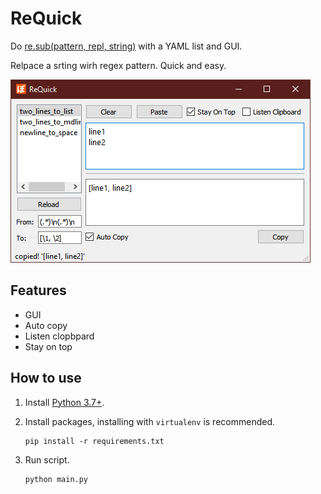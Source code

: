 # ReQuick

Do [re.sub(pattern, repl, string)][re.sub] with a YAML list and GUI.

Relpace a srting wirh regex pattern. Quick and easy.

[re.sub]: https://docs.python.org/3/library/re.html#re.sub

![printScrn.png](./doc/printScrn.png)

## Features

- GUI
- Auto copy
- Listen clopbpard
- Stay on top

## How to use

1. Install [Python 3.7+][Python].
2. Install packages, installing with `virtualenv` is recommended.

    ```batch
    pip install -r requirements.txt
    ```

3. Run script.

    ```batch
    python main.py
    ```

[Python]: https://www.python.org/
